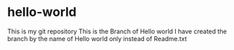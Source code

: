 # hello-world
This is my git repository
This is the Branch of Hello world
I have created the branch by the name of Hello world only instead of Readme.txt
